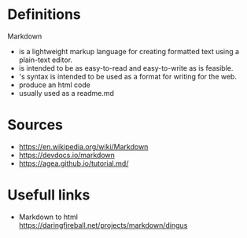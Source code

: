 # Definitions

Markdown

* is a lightweight markup language for creating formatted text using a plain-text editor.
* is intended to be as easy-to-read and easy-to-write as is feasible.
* 's syntax is intended to be used as a format for writing for the web.
* produce an html code
* usually used as a readme.md

# Sources

* https://en.wikipedia.org/wiki/Markdown
* https://devdocs.io/markdown
* https://agea.github.io/tutorial.md/

# Usefull links

* Markdown to html \
  https://daringfireball.net/projects/markdown/dingus